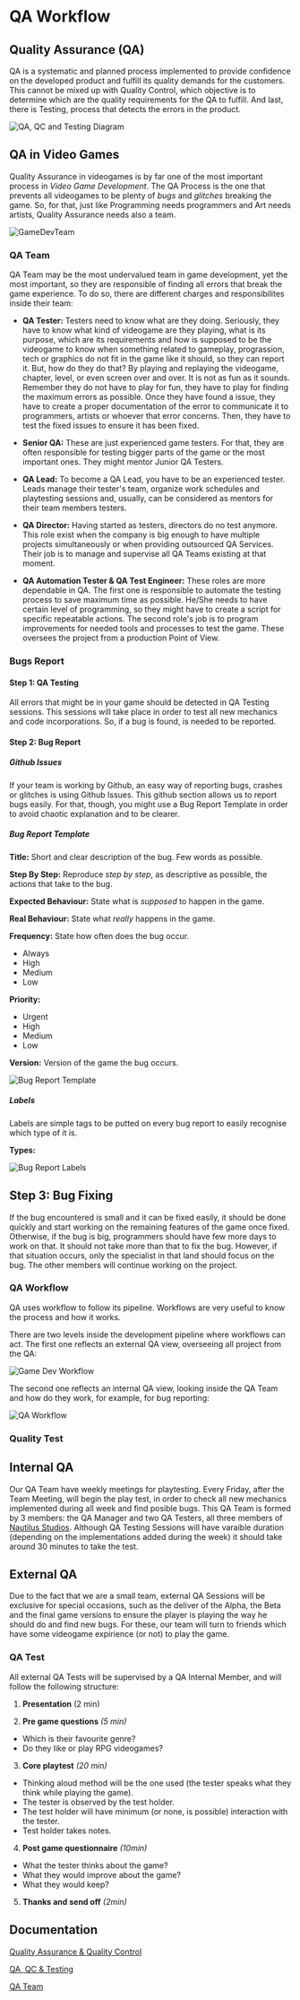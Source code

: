 # QA Workflow
## Quality Assurance (QA)
QA is a systematic and planned process implemented to provide confidence on the developed product and fulfill its quality demands for the customers. This cannot be mixed up with Quality Control, which objective is to determine which are the quality requirements for the QA to fulfill. And last, there is Testing, process that detects the errors in the product.

![QA, QC and Testing Diagram](https://github.com/VoZeS/QA-Workflow/blob/main/docs/images/QA_QC_Testing.jpeg)

## QA in Video Games
Quality Assurance in videogames is by far one of the most important process in _Video Game Development_. The QA Process is the one that prevents all videogames to be plenty of _bugs_ and _glitches_ breaking the game. So, for that, just like Programming needs programmers and Art needs artists, Quality Assurance needs also a team.

![GameDevTeam](https://github.com/VoZeS/QA-Workflow/blob/main/docs/images/TeamBuildingDiagram.png)

### QA Team
QA Team may be the most undervalued team in game development, yet the most important, so they are responsible of finding all errors that break the game experience. To do so, there are different charges and responsibilites inside their team:

* **QA Tester:** Testers need to know what are they doing. Seriously, they have to know what kind of videogame are they playing, what is its purpose, which are its requirements and how is supposed to be the videogame to know when something related to gameplay, prograssion, tech or graphics do not fit in the game like it should, so they can report it. But, how do they do that? By playing and replaying the videogame, chapter, level, or even screen over and over. It is not as fun as it sounds. Remember they do not have to play for fun, they have to play for finding the maximum errors as possible. Once they have found a issue, they have to create a proper documentation of the error to communicate it to programmers, artists or whoever that error concerns. Then, they have to test the fixed issues to ensure it has been fixed.

* **Senior QA:** These are just experienced game testers. For that, they are often responsible for testing bigger parts of the game or the most important ones. They might mentor Junior QA Testers.

* **QA Lead:** To become a QA Lead, you have to be an experienced tester. Leads manage their tester's team, organize work schedules and playtesting sessions and, usually, can be considered as mentors for their team members testers.

* **QA Director:** Having started as testers, directors do no test anymore. This role exist when the company is big enough to have multiple projects simultaneously or when providing outsourced QA Services. Their job is to manage and supervise all QA Teams existing at that moment. 

* **QA Automation Tester & QA Test Engineer:** These roles are more dependable in QA. The first one is responsible to automate the testing process to save maximum time as possible. He/She needs to have certain level of programming, so they might have to create a script for specific repeatable actions. The second role's job is to program improvements for needed tools and processes to test the game. These oversees the project from a production Point of View.

### Bugs Report
#### Step 1: QA Testing
All errors that might be in your game should be detected in QA Testing sessions. This sessions will take place in order to test all new mechanics and code incorporations. So, if a bug is found, is needed to be reported.

#### Step 2: Bug Report
##### Github Issues
If your team is working by Github, an easy way of reporting bugs, crashes or glitches is using Github Issues.
This github section allows us to report bugs easily. For that, though, you might use a Bug Report Template in order to avoid chaotic explanation and to be clearer.

##### Bug Report Template
**Title:** Short and clear description of the bug. Few words as possible.

**Step By Step:** Reproduce _step by step_, as descriptive as possible, the actions that take to the bug.

**Expected Behaviour:** State what is _supposed_ to happen in the game.

**Real Behaviour:** State what _really_ happens in the game.

**Frequency:** State how often does the bug occur.
  * Always
  * High
  * Medium
  * Low

**Priority:**
  * Urgent
  * High
  * Medium
  * Low

**Version:** Version of the game the bug occurs.

![Bug Report Template](https://github.com/VoZeS/NautilusStudios-ProjectII_RPG/blob/main/wiki_images/bug_reports_template.png)

##### Labels
Labels are simple tags to be putted on every bug report to easily recognise which type of it is.

**Types:**

![Bug Report Labels](https://github.com/VoZeS/NautilusStudios-ProjectII_RPG/blob/main/wiki_images/bug_reports_labels.png)

## Step 3: Bug Fixing
If the bug encountered is small and it can be fixed easily, it should be done quickly and start working on the remaining features of the game once fixed. Otherwise, if the bug is big, programmers should have few more days to work on that. It should not take more than that to fix the bug. However, if that situation occurs, only the specialist in that land should focus on the bug. The other members will continue working on the project.

### QA Workflow
QA uses workflow to follow its pipeline. Workflows are very useful to know the process and how it works.

There are two levels inside the development pipeline where workflows can act. The first one reflects an external QA view, overseeing all project from the QA:

![Game Dev Workflow](https://github.com/VoZeS/QA-Workflow/blob/main/docs/images/qa_workflow2.png)

The second one reflects an internal QA view, looking inside the QA Team and how do they work, for example, for bug reporting:

![QA Workflow](https://github.com/VoZeS/NautilusStudios-ProjectII_RPG/blob/main/wiki_images/qa_workflow.png)

### Quality Test
## Internal QA
Our QA Team have weekly meetings for playtesting. Every Friday, after the Team Meeting, will begin the play test, in order to check all new mechanics implemented during all week and find posible bugs. This QA Team is formed by 3 members: the QA Manager and two QA Testers, all three members of [Nautilus Studios](https://github.com/VoZeS/NautilusStudios-ProjectII_RPG/wiki). Although QA Testing Sessions will have varaible duration (depending on the implementations added during the week) it should take around 30 minutes to take the test.

## External QA
Due to the fact that we are a small team, external QA Sessions will be exclusive for special occasions, such as the deliver of the Alpha, the Beta and the final game versions to ensure the player is playing the way he should do and find new bugs. For these, our team will turn to friends which have some videogame expirience (or not) to play the game.

### QA Test
All external QA Tests will be supervised by a QA Internal Member, and will follow the following structure:
1. **Presentation** (2 min)

2. **Pre game questions** _(5 min)_

* Which is their favourite genre?
* Do they like or play RPG videogames?

3. **Core playtest** _(20 min)_

* Thinking aloud method will be the one used (the tester speaks what they think while playing the game).
* The tester is observed by the test holder.
* The test holder will have minimum (or none, is possible) interaction with the tester.
* Test holder takes notes.

4. **Post game questionnaire** _(10min)_

* What the tester thinks about the game?
* What they would improve about the game?
* What they would keep?

5. **Thanks and send off** _(2min)_

## Documentation
[Quality Assurance & Quality Control](https://asq.org/quality-resources/quality-assurance-vs-control)

[QA, QC & Testing](https://joshuabgad.medium.com/about-qa-in-the-game-industry-709903d780b6)

[QA Team](https://8bitplay.com/blog/ultimate-super-turbo-hd-guide-to-the-game-development-roles-qa-game-tester-jobs#what-is-QA-tester)
